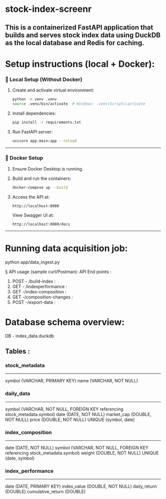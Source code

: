 # stock-index-screenr
## This is a containerized FastAPI application that builds and serves stock index data using DuckDB as the local database and Redis for caching.

# Setup instructions (local + Docker):
### 🔧 Local Setup (Without Docker)

1. Create and activate virtual environment:

    ```bash
    python -m venv .venv
    source .venv/bin/activate  # Windows: .venv\Scripts\activate
    ```

2. Install dependencies:

    ```bash
    pip install -r requirements.txt
    ```

3. Run FastAPI server:

    ```bash
    uvicorn app.main:app --reload
    ```

---

### 🐳 Docker Setup

1. Ensure Docker Desktop is running.

2. Build and run the containers:

    ```bash
    docker-compose up --build
    ```

3. Access the API at:

    ```
    http://localhost:8000
    ```

    View Swagger UI at:

    ```
    http://localhost:8000/docs
    ```

---


# Running data acquisition job:

python app/data_ingest.py

§ API usage (sample curl/Postman):
API End points :
1. POST - /build-index : 
2. GET - /indexperformance :
3. GET -/index-composition :
4. GET -/composition-changes :
5. POST -/export-data :

# Database schema overview:
DB - index_data.duckdb

## Tables :

### stock_metadata
---------------
symbol (VARCHAR, PRIMARY KEY)
name (VARCHAR, NOT NULL)

### daily_data
----------
symbol (VARCHAR, NOT NULL, FOREIGN KEY referencing stock_metadata.symbol)
date (DATE, NOT NULL)
market_cap (DOUBLE, NOT NULL)
price (DOUBLE, NOT NULL)
UNIQUE (symbol, date)

### index_composition
-----------------
date (DATE, NOT NULL)
symbol (VARCHAR, NOT NULL, FOREIGN KEY referencing stock_metadata.symbol)
weight (DOUBLE, NOT NULL)
UNIQUE (date, symbol)

### index_performance
-----------------
date (DATE, PRIMARY KEY)
index_value (DOUBLE, NOT NULL)
daily_return (DOUBLE)
cumulative_return (DOUBLE)

